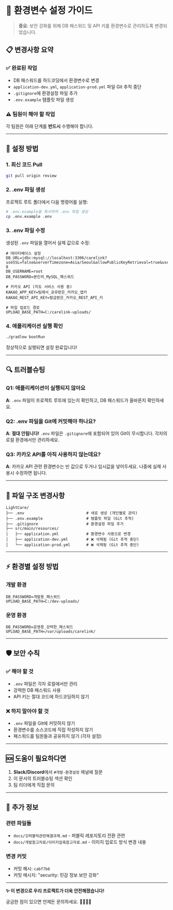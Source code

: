 # 🔐 환경변수 설정 가이드

> **중요**: 보안 강화를 위해 DB 패스워드 및 API 키를 환경변수로 관리하도록 변경되었습니다.

## 📋 변경사항 요약

### ✅ 완료된 작업
- DB 패스워드를 하드코딩에서 환경변수로 변경
- `application-dev.yml`, `application-prod.yml` 파일 Git 추적 중단
- `.gitignore`에 환경설정 파일 추가
- `.env.example` 템플릿 파일 생성

### ⚠️ 팀원이 해야 할 작업
각 팀원은 아래 단계를 **반드시** 수행해야 합니다.

---

## 🚀 설정 방법

### 1. 최신 코드 Pull
```bash
git pull origin review
```

### 2. .env 파일 생성
프로젝트 루트 폴더에서 다음 명령어를 실행:

```bash
# .env.example을 복사하여 .env 파일 생성
cp .env.example .env
```

### 3. .env 파일 수정
생성된 `.env` 파일을 열어서 실제 값으로 수정:

```env
# 데이터베이스 설정
DB_URL=jdbc:mysql://localhost:3306/carelink?useSSL=false&serverTimezone=Asia/Seoul&allowPublicKeyRetrieval=true&useUnicode=true&characterEncoding=UTF-8
DB_USERNAME=root
DB_PASSWORD=본인의_MySQL_패스워드

# 카카오 API (지도 서비스 사용 중)
KAKAO_APP_KEY=팀에서_공유받은_카카오_앱키
KAKAO_REST_API_KEY=발급받은_카카오_REST_API_키

# 파일 업로드 경로
UPLOAD_BASE_PATH=C:/carelink-uploads/
```

### 4. 애플리케이션 실행 확인
```bash
./gradlew bootRun
```

정상적으로 실행되면 설정 완료입니다!

---

## 🔍 트러블슈팅

### Q1: 애플리케이션이 실행되지 않아요
**A**: `.env` 파일이 프로젝트 루트에 있는지 확인하고, DB 패스워드가 올바른지 확인하세요.

### Q2: .env 파일을 Git에 커밋해야 하나요?
**A**: **절대 안됩니다!** `.env` 파일은 `.gitignore`에 포함되어 있어 Git이 무시합니다. 각자의 로컬 환경에서만 관리하세요.

### Q3: 카카오 API를 아직 사용하지 않는데요?
**A**: 카카오 API 관련 환경변수는 빈 값으로 두거나 임시값을 넣어두세요. 나중에 실제 사용시 수정하면 됩니다.

---

## 📂 파일 구조 변경사항

```
LightCare/
├── .env                           # 새로 생성 (개인별로 관리)
├── .env.example                   # 템플릿 파일 (Git 추적)
├── .gitignore                     # 환경설정 파일 추가
├── src/main/resources/
│   ├── application.yml            # 환경변수 사용으로 변경
│   ├── application-dev.yml        # ❌ 삭제됨 (Git 추적 중단)
│   └── application-prod.yml       # ❌ 삭제됨 (Git 추적 중단)
```

---

## ⚡ 환경별 설정 방법

### 개발 환경
```env
DB_PASSWORD=개발용_패스워드
UPLOAD_BASE_PATH=C:/dev-uploads/
```

### 운영 환경
```env
DB_PASSWORD=운영용_강력한_패스워드
UPLOAD_BASE_PATH=/var/uploads/carelink/
```

---

## 🛡️ 보안 수칙

### ✅ 해야 할 것
- `.env` 파일은 각자 로컬에서만 관리
- 강력한 DB 패스워드 사용
- API 키는 절대 코드에 하드코딩하지 않기

### ❌ 하지 말아야 할 것
- `.env` 파일을 Git에 커밋하지 않기
- 환경변수를 소스코드에 직접 작성하지 않기
- 패스워드를 팀원들과 공유하지 않기 (각자 설정)

---

## 🆘 도움이 필요하다면

1. **Slack/Discord**에서 `#개발-환경설정` 채널에 질문
2. 이 문서의 트러블슈팅 섹션 확인
3. 팀 리더에게 직접 문의

---

## 📝 추가 정보

### 관련 파일들
- `docs/깃퍼블릭관련해결과제.md` - 퍼블릭 레포지토리 전환 관련
- `docs/개발참고자료/이미지압축참고자료.md` - 이미지 업로드 방식 변경 내용

### 변경 커밋
- 커밋 해시: `cabf7b6`
- 커밋 메시지: "security: 민감 정보 보안 강화"

---

**✨ 이 변경으로 우리 프로젝트가 더욱 안전해졌습니다!**

궁금한 점이 있으면 언제든 문의하세요. 🙋‍♂️🙋‍♀️